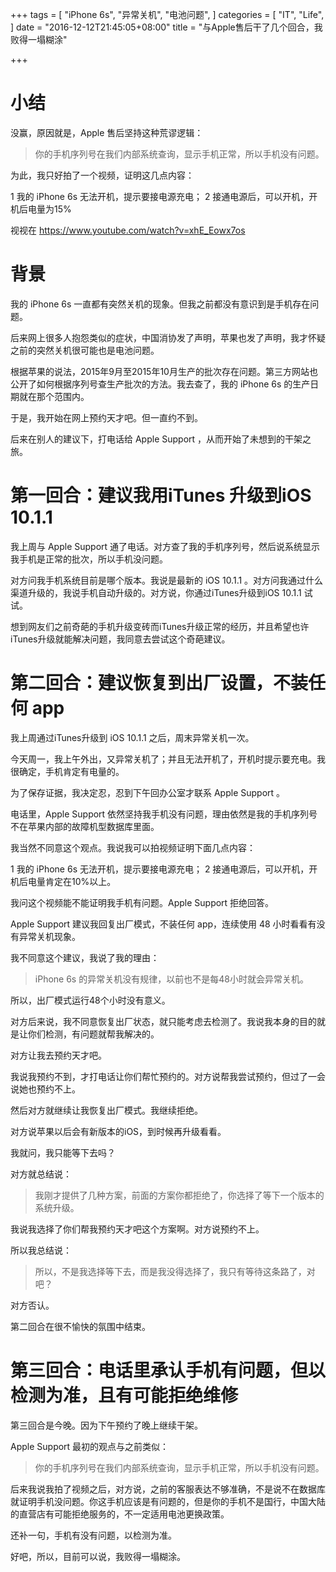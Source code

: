 +++
tags = [
  "iPhone 6s",
  "异常关机",
  "电池问题",
]
categories = [
  "IT",
  "Life",
]
date = "2016-12-12T21:45:05+08:00"
title = "与Apple售后干了几个回合，我败得一塌糊涂"

+++

# 小结

没赢，原因就是，Apple 售后坚持这种荒谬逻辑：

>你的手机序列号在我们内部系统查询，显示手机正常，所以手机没有问题。

为此，我只好拍了一个视频，证明这几点内容：

 1 我的 iPhone 6s 无法开机，提示要接电源充电；
 2 接通电源后，可以开机，开机后电量为15%

视视在 https://www.youtube.com/watch?v=xhE_Eowx7os

# 背景

我的 iPhone 6s 一直都有突然关机的现象。但我之前都没有意识到是手机存在问题。

后来网上很多人抱怨类似的症状，中国消协发了声明，苹果也发了声明，我才怀疑之前的突然关机很可能也是电池问题。

根据苹果的说法，2015年9月至2015年10月生产的批次存在问题。第三方网站也公开了如何根据序列号查生产批次的方法。我去查了，我的 iPhone 6s 的生产日期就在那个范围内。

于是，我开始在网上预约天才吧。但一直约不到。

后来在别人的建议下，打电话给 Apple Support ，从而开始了未想到的干架之旅。

# 第一回合：建议我用iTunes 升级到iOS 10.1.1

我上周与 Apple Support 通了电话。对方查了我的手机序列号，然后说系统显示我手机是正常的批次，所以手机没问题。

对方问我手机系统目前是哪个版本。我说是最新的 iOS 10.1.1 。对方问我通过什么渠道升级的，我说手机自动升级的。对方说，你通过iTunes升级到iOS 10.1.1 试试。

想到网友们之前奇葩的手机升级变砖而iTunes升级正常的经历，并且希望也许iTunes升级就能解决问题，我同意去尝试这个奇葩建议。

# 第二回合：建议恢复到出厂设置，不装任何 app

我上周通过iTunes升级到 iOS 10.1.1 之后，周末异常关机一次。

今天周一，我上午外出，又异常关机了；并且无法开机了，开机时提示要充电。我很确定，手机肯定有电量的。

为了保存证据，我决定忍，忍到下午回办公室才联系 Apple Support 。

电话里，Apple Support 依然坚持我手机没有问题，理由依然是我的手机序列号不在苹果内部的故障机型数据库里面。

我当然不同意这个观点。我说我可以拍视频证明下面几点内容：

 1 我的 iPhone 6s 无法开机，提示要接电源充电；
 2 接通电源后，可以开机，开机后电量肯定在10%以上。

我问这个视频能不能证明我手机有问题。Apple Support 拒绝回答。

Apple Support 建议我回复出厂模式，不装任何 app，连续使用 48 小时看看有没有异常关机现象。

我不同意这个建议，我说了我的理由：

>iPhone 6s 的异常关机没有规律，以前也不是每48小时就会异常关机。

所以，出厂模式运行48个小时没有意义。

对方后来说，我不同意恢复出厂状态，就只能考虑去检测了。我说我本身的目的就是让你们检测，有问题就帮我解决的。

对方让我去预约天才吧。

我说我预约不到，才打电话让你们帮忙预约的。对方说帮我尝试预约，但过了一会说她也预约不上。

然后对方就继续让我恢复出厂模式。我继续拒绝。

对方说苹果以后会有新版本的iOS，到时候再升级看看。

我就问，我只能等下去吗？

对方就总结说：

> 我刚才提供了几种方案，前面的方案你都拒绝了，你选择了等下一个版本的系统升级。

我说我选择了你们帮我预约天才吧这个方案啊。对方说预约不上。

所以我总结说：

>所以，不是我选择等下去，而是我没得选择了，我只有等待这条路了，对吧？

对方否认。

第二回合在很不愉快的氛围中结束。

# 第三回合：电话里承认手机有问题，但以检测为准，且有可能拒绝维修

第三回合是今晚。因为下午预约了晚上继续干架。

Apple Support 最初的观点与之前类似：

>你的手机序列号在我们内部系统查询，显示手机正常，所以手机没有问题。

后来我说我拍了视频之后，对方说，之前的客服表达不够准确，不是说不在数据库就证明手机没问题。你这手机应该是有问题的，但是你的手机不是国行，中国大陆的直营店有可能拒绝服务的，不一定适用电池更换政策。

还补一句，手机有没有问题，以检测为准。

好吧，所以，目前可以说，我败得一塌糊涂。
